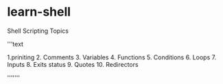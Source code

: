 # learn-shell

Shell Scripting Topics

'''text

1.priniting
2. Comments
3. Variables
4. Functions
5. Conditions
6. Loops
7. Inputs
8. Exits status
9. Quotes
10. Redirectors

'''''''